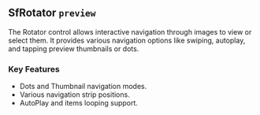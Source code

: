 ## SfRotator `preview`

The Rotator control allows interactive navigation through images to view or select them. It provides various navigation options like swiping, autoplay, and tapping preview thumbnails or dots.

### Key Features

* Dots and Thumbnail navigation modes.
* Various navigation strip positions.
* AutoPlay and items looping support.
 